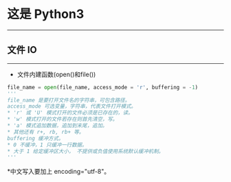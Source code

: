 # 这是 Python3

---

## 文件 IO

---

* 文件内建函数(open()和file())

``` python
file_name = open(file_name, access_mode = 'r', buffering = -1)
'''
file_name 是要打开文件名的字符串，可包含路径。
access_mode 可选变量，字符串，代表文件打开模式。
* 'r' 或 'U' 模式打开的文件必须是已存在的，读。
* 'w' 模式打开的文件若存在则首先清空，写。
* 'a' 模式追加数据，追加到末尾，追加。
* 其他还有 r+, rb, rb+ 等。
buffering 缓冲方式。
* 0 不缓冲，1 只缓冲一行数据。
* 大于 1 给定缓冲区大小， 不提供或负值使用系统默认缓冲机制。
'''
``` 

*中文写入要加上 encoding="utf-8"。
